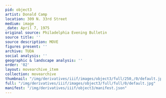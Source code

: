 ```yaml
---
pid: object3
artist: Donald Camp
location: 309 N. 33rd Street
medium: image
_date: April 7, 1975
original source: Philadelphia Evening Bulletin
source title: ''
source description: MOVE
figures present: ''
archive: TUDA
social analysis: ''
geographic & landscape analysis: ''
order: '02'
layout: movearchive_item
collection: movearchive
thumbnail: "/img/derivatives/iiif/images/object3/full/250,/0/default.jpg"
full: "/img/derivatives/iiif/images/object3/full/full/0/default.jpg"
manifest: "/img/derivatives/iiif/object3/manifest.json"
---
```

